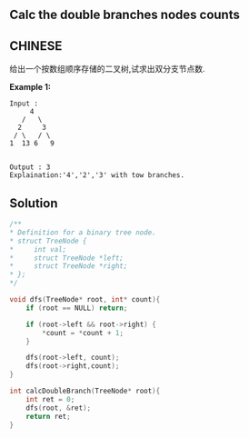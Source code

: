 ## Calc the double branches nodes counts

## CHINESE
给出一个按数组顺序存储的二叉树,试求出双分支节点数.

**Example 1:**
```
Input :
     4
   /   \
  2     3
 / \   / \
1  13 6   9


Output : 3
Explaination:'4','2','3' with tow branches.
```

## Solution
``` c
/**
* Definition for a binary tree node.
* struct TreeNode {
*     int val;
*     struct TreeNode *left;
*     struct TreeNode *right;
* };
*/

void dfs(TreeNode* root, int* count){
    if (root == NULL) return;

    if (root->left && root->right) {
        *count = *count + 1;
    }

    dfs(root->left, count);
    dfs(root->right,count);
}

int calcDoubleBranch(TreeNode* root){
    int ret = 0;
    dfs(root, &ret);
    return ret;
}
```